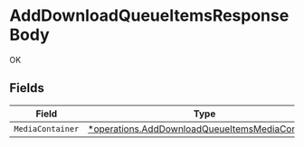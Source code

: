 # AddDownloadQueueItemsResponseBody

OK


## Fields

| Field                                                                                                             | Type                                                                                                              | Required                                                                                                          | Description                                                                                                       |
| ----------------------------------------------------------------------------------------------------------------- | ----------------------------------------------------------------------------------------------------------------- | ----------------------------------------------------------------------------------------------------------------- | ----------------------------------------------------------------------------------------------------------------- |
| `MediaContainer`                                                                                                  | [*operations.AddDownloadQueueItemsMediaContainer](../../models/operations/adddownloadqueueitemsmediacontainer.md) | :heavy_minus_sign:                                                                                                | N/A                                                                                                               |